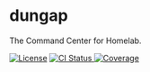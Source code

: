 # dungap

The Command Center for Homelab.

[![License](https://img.shields.io/github/license/kilip/dungap?style=flat-square)](https://github.com/kilip/dungap?tab=MIT-1-ov-file)
[![CI Status](https://img.shields.io/github/actions/workflow/status/kilip/dungap/ci.yaml?style=flat-square)
](https://github.com/api-platform/demo/actions?workflow=CI)
[![Coverage](https://img.shields.io/codecov/c/github/kilip/dungap?style=flat-square)](https://app.codecov.io/gh/kilip/dungap)
